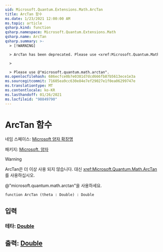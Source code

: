 ```yaml
---
uid: Microsoft.Quantum.Extensions.Math.ArcTan
title: ArcTan 함수
ms.date: 1/23/2021 12:00:00 AM
ms.topic: article
qsharp.kind: function
qsharp.namespace: Microsoft.Quantum.Extensions.Math
qsharp.name: ArcTan
qsharp.summary: >-
  > [!WARNING]

  > ArcTan has been deprecated. Please use <xref:Microsoft.Quantum.Math.ArcTan> instead.

  >

  > Please use @"microsoft.quantum.math.arctan".
ms.openlocfilehash: 686ecfce0b7e0381d7dcd666fb87b5613ece1e3a
ms.sourcegitcommit: 71605ea9cc630e84e7ef29027e1f0ea06299747e
ms.translationtype: MT
ms.contentlocale: ko-KR
ms.lasthandoff: 01/26/2021
ms.locfileid: "98849790"
---
```

# <a name="arctan-function"></a>ArcTan 함수

네임 스페이스: [Microsoft 양자 확장명](xref:Microsoft.Quantum.Extensions.Math)

패키지: [Microsoft. 양자](https://nuget.org/packages/Microsoft.Quantum.QSharp.Core)


> [!WARNING]
> ArcTan은 더 이상 사용 되지 않습니다. 대신 <xref:Microsoft.Quantum.Math.ArcTan>를 사용하십시오.
>
> @"microsoft.quantum.math.arctan"을 사용하세요.



```qsharp
function ArcTan (theta : Double) : Double
```


## <a name="input"></a>입력

### <a name="theta--double"></a>테타: [Double](xref:microsoft.quantum.lang-ref.double)





## <a name="output--double"></a>출력: [Double](xref:microsoft.quantum.lang-ref.double)

